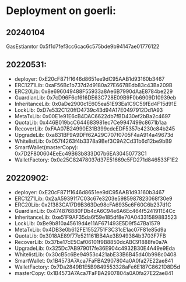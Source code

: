 # Deployment on goerli:

## 20240104
  GasEstiamtor 0x5f1d7fef3cc6cac6c575bde9b94147ae01776122

## 20220531:

- deployer: 0xE20cF871f1646d8651ee9dC95AAB1d93160b3467
- ERC1271Lib: 0xaF56Bc1b737d2d9180a27E6678Edb83c43Ba209B
- ERC20Lib: 0x8e696049488F55933a8Ae6B7990dAaE8784be229
- GuardianLib: 0x7cD96F6cf616DE63C728E09B9F0b6909D10939eb
- InheritanceLib: 0x0aDe2900c1E605ea51E93Ea1C9C59fEd4F15d91E
- LockLib: 0xD7e532C120ffD4739c43d94A17E0497912Dd1A93
- MetaTxLib: 0x00E1e91E6cB4DAC6622db7fBD430ef2bBa2c4697
- QuotaLib: 0x446B019bcC644683981ec7Ce9947499c8671b1aa
- RecoverLib: 0xFAA07B24990E31B399cdeEDF5357e4230c84b245
- UpgradeLib: 0xa831BF9A9DFf62A29C707f0705F4aA914a49673d
- WhitelistLib: 0x057f4263f4b3378a9Bef3C9A2Cd31b6d12be9bB9
- SmartWallet(masterCopy):  0x7D2F800604EeEc49B63b833D07b6EA30450773C1
- WalletFactory: 0x0e25C82478037d37E51669c5FD271d846533F1E2

## 20220902:

- deployer: 0xE20cF871f1646d8651ee9dC95AAB1d93160b3467
- ERC1271Lib: 0x2aA59391f7C03c67e3203e5985987823068f30e9
- ERC20Lib: 0x2f383CA17D9B363De98cFA6935c6F60C6b237d1C
- GuardianLib: 0x474876880FDb4cA6C94e6A6Ec464f5241911E4Cc
- InheritanceLib: 0xe51F9AF35da6f59e185df8e70A04331589883523
- LockLib: 0xBe9b810a45619d4e11AF671493E5D9f547Ba1579
- MetaTxLib: 0x4DB3e0b612FE1552751F3C31cE1ac07F81e85d9a
- QuotaLib: 0x3018AE89f77e521161BB4Ae3B949384b3703F7FB
- RecoverLib: 0x37be17cE5Caf06101f9B8850dcABC91888fe0a7A
- UpgradeLib: 0x325Dc7AB979017fe36E904c4932B30E4A49e9Eda
- WhitelistLib: 0x30cB5c6Be94953c421abE33B6B45d40b998c0408
- SmartWallet:  0x1B4573A7Aca7FaFBA2907804a0A0fa27E22ae841
- WalletFactory: 0x7Da2849B1E5B9849553328aFe6E187C8621D8D5d
- masterCopy: 0x1B4573A7Aca7FaFBA2907804a0A0fa27E22ae841
